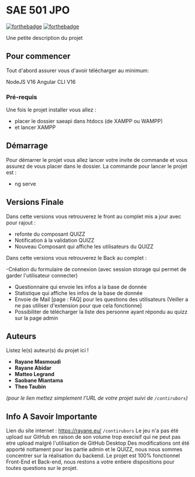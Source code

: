 # SAE 501 JPO

[![forthebadge](http://forthebadge.com/images/badges/built-with-love.svg)](http://forthebadge.com)  [![forthebadge](http://forthebadge.com/images/badges/powered-by-electricity.svg)](http://forthebadge.com)

Une petite description du projet

## Pour commencer

Tout d'abord assurer vous d'avoir télécharger au minimum:

NodeJS V16
Angular CLI V16


### Pré-requis

Une fois le projet installer vous allez :

- placer le dossier saeapi dans htdocs (de XAMPP ou WAMPP)
- et lancer XAMPP


## Démarrage

Pour démarrer le projet vous allez lancer votre invite de commande et vous assurez de vous placer dans le dossier.
La commande pour lancer le projet est :

- ng serve


## Versions Finale
Dans cette versions vous retrouverez le front au complet  mis a jour avec pour rajout :

- refonte du composant QUIZZ
- Notification à la validation QUIZZ
- Nouveau Composant qui affiche les utilisateurs du QUIZZ

Dans cette versions vous retrouverez le Back au complet   :

-Création du formulaire de connexion (avec session storage qui permet de garder l'utilisateur connecter)
- Questionnaire qui envoie les infos a la base de donnée
- Statistique qui affiche les infos de la base de donnée
- Envoie de Mail [page : FAQ] pour les questions des utilisateurs (Veiller a ne pas utiliser d'extension pour que cela fonctionne]
- Possibiliter de télécharger la liste des personne ayant répondu au quizz sur la page admin


## Auteurs
Listez le(s) auteur(s) du projet ici !
* **Rayane Masmoudi**
* **Rayane Abidar**
* **Matteo Legrand**
* **Saobane Miantama**
* **Theo Taubin**




_(pour le lien mettez simplement l'URL de votre projet suivi de ``/contirubors``)_

## Info A Savoir Importante

Lien du site internet : https://rayane.eu/ ``/contirubors``
Le jeu n'a pas été upload sur GitHub en raison de son volume trop execisif qui ne peut pas etre upload malgré l'utilisation de GitHub Desktop
Des modifications ont été apporté nottament pour les partie admin et le QUIZZ, nous nous sommes concentrer sur la réalisation du backend.
Le projet est 100% fonctionnel Front-End et Back-end, nous restons a votre entiere dispositions pour toutes questions sur le projet.

